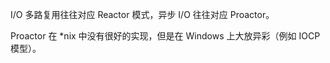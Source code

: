 I/O 多路复用往往对应 Reactor 模式，异步 I/O 往往对应 Proactor。

Proactor 在 *nix 中没有很好的实现，但是在 Windows 上大放异彩（例如 IOCP 模型）。
